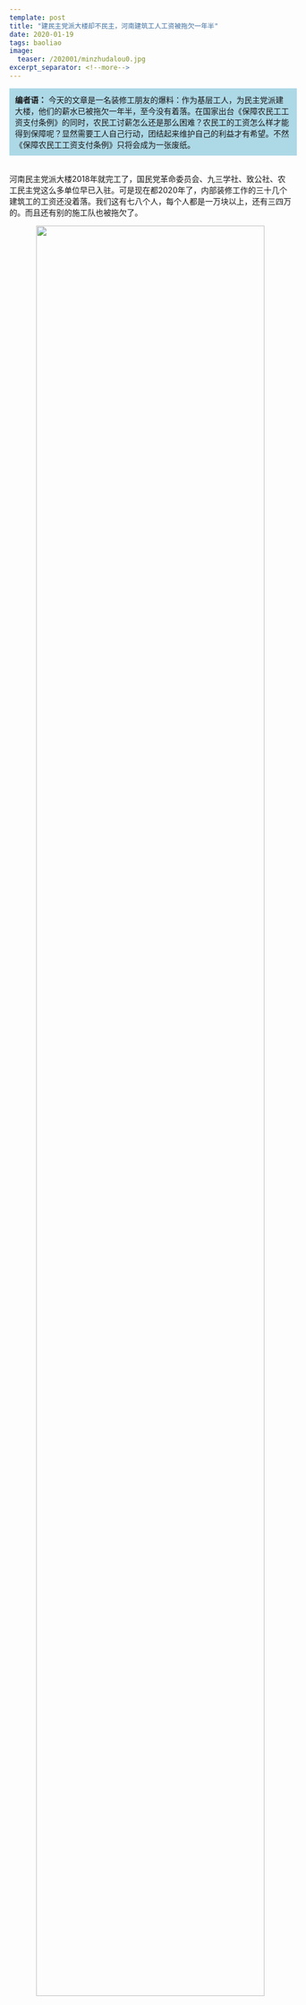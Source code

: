 ```yaml
---
template: post
title: "建民主党派大楼却不民主，河南建筑工人工资被拖欠一年半"
date: 2020-01-19
tags: baoliao
image:
  teaser: /202001/minzhudalou0.jpg
excerpt_separator: <!--more-->
---
```



<div style="width:98%;padding:10px;background-color:lightblue;margin:0;">
<strong>编者语：</strong> 今天的文章是一名装修工朋友的爆料：作为基层工人，为民主党派建大楼，他们的薪水已被拖欠一年半，至今没有着落。在国家出台《保障农民工工资支付条例》的同时，农民工讨薪怎么还是那么困难？农民工的工资怎么样才能得到保障呢？显然需要工人自己行动，团结起来维护自己的利益才有希望。不然《保障农民工工资支付条例》只将会成为一张废纸。
</div><br>

河南民主党派大楼2018年就完工了，国民党革命委员会、九三学社、致公社、农工民主党这么多单位早已入驻。可是现在都2020年了，内部装修工作的三十几个建筑工的工资还没着落。我们这有七八个人，每个人都是一万块以上，还有三四万的。而且还有别的施工队也被拖欠了。

<div style="text-align:center"><img src="/images/202001/minzhudalou1.jpg" width="90%"></div><br>

诸位工友先看看到底是怎么回事：要建这个民主党派大楼的，是河南省委统战部。统战部以招标的方式，把装修工程委托给了“创达建设工程管理有限公司”。统战部是建设单位，也就是甲方，创达是施工总承包方，也就是乙方。甲方把工程包给了乙方，乙方又把装饰这块包给分包单位——深圳晶宫装饰公司，在分包单位下面，还有施工队。

<div style="text-align:center"><img src="/images/202001/minzhudalou2.jpg" width="90%"></div><br>

<div style="text-align:center"><img src="/images/202001/minzhudalou2-1.jpg" width="90%"></div><br>


当初，施工队小老板（包工头）讲好了工程完工就结工资，真完工就不是那么回事了。一开始他说钱没拿够，晶宫装饰只给了他几万块不够结工资的，然后打电话也不接了，现在直接是关机。找晶宫，晶宫又说钱给得已经差不多了，你们小老板不在没法算账，找这个公司的老板，都说老板不在。

**他们就这样相互踢皮球，也不知道是不是有什么秘密，倒是把我们搞得晕乎乎，被拖在这里可是一分钱都没看见。**

<div style="text-align:center"><img src="/images/202001/minzhudalou3.jpg" width="90%"></div><br>

之前，有工友要不到钱，去把自己干的活拆了，结果被110带走了；这个星期一，又有几个工友去派出所反映这事，结果派出所为了不让我们“闹事”，把人留下了；星期四，有工友到了民主党派大楼但是被保安拦在了外面，后来又去了省信访办反映，又拨打了市长热线，还没有收到回复。这就是到目前为止的全部进展。

**省委统战部，斥资7800万建了河南民主党派大楼，可是有了民主党派的楼社会就民主了？这民主我们建筑工人可一点儿都没看见。**

我们亲手修建的民主党派大楼，连进都进不去，想进去问问拖欠工资的事，结果被保安拦下。兄弟们找劳动监察、郑州重点项目办，都说管不了；找派出所，警察相互推脱不管欠薪的事儿，反而把情急下把自己干的活拆了的工人带走，工友差点进去吃牢饭；打项目联系电话，没人接听。根治农民工工资拖欠行动年年搞，可咱连要工钱都没有门路，民主党派不民主，政府更是不民主！

**我们想问问，这件事到底有谁能管？**

<div style="text-align:center"><img src="/images/202001/minzhudalou4.jpg" width="90%"></div><br>

省信访办也去过了，不过每年来信访办的人络绎不绝，可曾听说有几个人真正解决了问题？这些政府部门，要么不想管，要么不敢管，谁都管不了这件事。**靠等是等不来的，我们完全可以自己管，大家联合起来逼这些部门出来，逼统战部和创达给个说法。**

按照法律规定，建设单位（即甲方，这件事里面是河南省委统战部工作部）需要监督施工总承包单位（即乙方，这件事中是河南创达建设工程管理有限公司）按时足额支付农民工的工资，所以说，**我们可以去找统战部，就算他们早已结清了工程款项，也没有理由对这件事不闻不问。**

<div style="text-align:center"><img src="/images/202001/minzhudalou5.png" width="90%"></div><br><em>《国务院办公厅关于全面治理拖欠农民工工资问题的意见》（国办发〔2016〕1号）</em><br>

建筑行业层层分包，现在工钱没发，不管是甲方、乙方、晶宫还是包工头哪一方的问题，我们工人都是搞不清楚的，因为问到他们他们只会含糊其辞、相互推诿，最后“冤大头”还是工人。我们只需要记住，总承包企业对项目的农民工工资支付负总责，分包企业拖欠农民工工资的，由总承包单位先行清偿。**即便是钱给到了晶宫但晶宫拖欠，或者是包工头的问题，我们也完全有权向创达要求结清工钱。**至于晶宫与创达之间的矛盾，就是他们内部的事儿了，不影响给咱解决问题。

所以，对我们讨薪的人来说，要做的就是找到河南省委统战部和创达建设工程管理有限公司，向他们施压，借助其他力量也要把矛头对准他们。这两个单位在法律上拥有不可推卸的责任，他们要是玩“踢皮球”，可别被忽悠了。

**最直接的办法就是到创达公司和河南省委统战部去，要求他们解决。**向直接责任人施压也是最直接、最有效的办法。到了他们办公地点，老板不在那就请能负责的出来，如果对方还是想把我们应付过去了事的话，不好意思，我们只好把事情闹大。拉横幅、喊口号、散步等办法都是把对方逼上谈判桌的手段。

这种办法需要尽可能多的工友联合起来，来得人越多，对甲方和创达威慑越大，也传达出咱们对追讨工资的坚决。因为民主党派大楼的所有装修工作都由创达总承包，要是能联系上其他被欠薪的施工队，约好一起行动是再好不过的。

**集体信访也是一个法子。**不过信访不是寄希望于信访办解决问题，而是一种施压的手段。工友们可以专门选出一天时间，从省信访办到市信访办，区信访办一路走下来。省信访办一般会转信给区信访，多级同时递交材料是为了把压力给够，让信访部门重视，着手调查，或是出面催促公司解决。刚好工程地就在郑州，也方便去跑。

<div style="text-align:center"><img src="/images/202001/minzhudalou6.jpg" width="90%"></div><br>

**还可以借助舆论。**舆论一般起到扩大影响、争取外部支持的作用，给讨薪行动打配合。现在涉及到河南民主党派大楼这个有官方背景的大工程，电视台小莉帮忙也不敢报道了，但这没关系，工友们仍然可以靠自己，把遭遇发到微博、朋友圈，提醒同行小心这几家单位。现在，《保障农民工工资支付条例》刚刚出台，春节前欠薪清零的口号喊得震天响，身为党政机关的统战部最怕这类丑事传到社会上，影响了公众形象和政绩，我们恰恰是要把它架在火上烤。直接转发本文就是个不错的办法。

如果施压不够，这些有关单位就会继续使用拖字诀，把咱们给打发回去。所以说，多个办法要一起用，如果还有其他法子，比如市长信箱、联系其他自媒体报道，也都可以尝试。

老板像弹簧，你弱它就强。要想胜算大，最重要的还是团结尽可能多的工友。兄弟们，今年要不到，等过了春节大家又四散开打工去，再拖一年就真的没希望了！趁着年前大家基本都有空，咱们齐心协力到郑州战上几回合。

<div style="text-align:center"><img src="/images/202001/minzhudalou7.jpg" width="90%"></div><br>

**河南省委统一战线工作部（统战部）地址：**郑州市金水路14号

**创达建设工程管理有限公司地址：**郑州市冉屯路与秦岭路交叉口中机工程大厦B座9楼

**深圳晶宫装饰公司地址：**郑州市民航路楷林国际九楼九零九室

**郑州市市长热线：**0371-12345



<h3>相关法律法规参考<h3>

•关于全面治理拖欠农民工工资问题的意见（国办发[2016]1号）

https://mp.weixin.qq.com/s/eKc3WvPqDe_xIBRN3p5vAw

•保障农民工工资支付条例（2020.5.1施行） 作为风向参考

https://mp.weixin.qq.com/s/gjx6uLoYOOirGR0d7jBp_A
